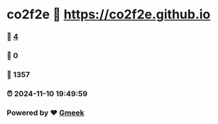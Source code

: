 # co2f2e :link: https://co2f2e.github.io 
### :page_facing_up: [4](https://co2f2e.github.io/tag.html) 
### :speech_balloon: 0 
### :hibiscus: 1357 
### :alarm_clock: 2024-11-10 19:49:59 
### Powered by :heart: [Gmeek](https://github.com/Meekdai/Gmeek)
